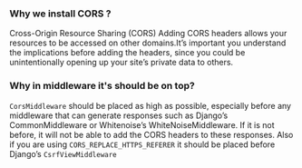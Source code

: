 ### Why we install CORS ?
Cross-Origin Resource Sharing (CORS)
Adding CORS headers allows your resources to be accessed on other domains.It’s important you understand the implications before adding the headers, since you could be unintentionally opening up your site’s private data to others.

### Why in middleware it's should be on top?
`CorsMiddleware` should be placed as high as possible, especially before any middleware that can generate responses such as Django’s CommonMiddleware or Whitenoise’s WhiteNoiseMiddleware. If it is not before, it will not be able to add the CORS headers to these responses.
Also if you are using `CORS_REPLACE_HTTPS_REFERER` it should be placed before Django’s `CsrfViewMiddleware`